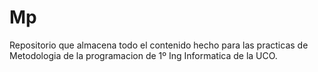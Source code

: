 # Mp

Repositorio que almacena todo el contenido hecho para las practicas de Metodologia de la programacion 
de 1º Ing Informatica de la UCO.